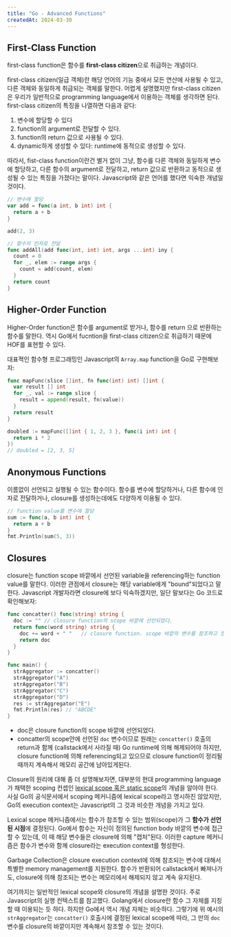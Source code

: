```yaml
---
title: "Go - Advanced Functions"
createdAt: 2024-03-30
---
```


## First-Class Function 

first-class function은 함수를 **first-class citizen**으로 취급하는 개념이다. 

first-class citizen(일급 객체)란 해당 언어의 기능 중에서 모든 연산에 사용될 수 있고, 다른 객체와 동일하게 취급되는 객체를 말한다. 어렵게 설명했지만 first-class citizen은 우리가 일반적으로 programming language에서 이용하는 객체를 생각하면 된다. first-class citizen의 특징을 나열하면 다음과 같다:

1. 변수에 할당할 수 있다
2. function의 argument로 전달할 수 있다.
3. function의 return 값으로 사용될 수 있다. 
4. dynamic하게 생성할 수 있다: runtime에 동적으로 생성할 수 있다. 

따라서, fist-class function이란건 별거 없이 그냥, 함수를 다른 객체와 동일하게 변수에 할당하고, 다른 함수의 argument로 전달하고, return 값으로 반환하고 동적으로 생성될 수 있는 특징을 가졌다는 말이다. Javascript와 같은 언어를 했다면 익숙한 개념일 것이다.

``` go 
// 변수에 할당
var add = func(a int, b int) int {
  return a + b
}

add(2, 3)

// 함수의 인자로 전달 
func addAll(add func(int, int) int, args ...int) iny {
  count = 0
  for _, elem := range args {
    count = add(count, elem)
  }
  return count
}
```



## Higher-Order Function

Higher-Order function은 함수를 argument로 받거나, 함수를 return 으로 반환하는 함수를 말한다. 역시 Go에서 fucntion을 first-class citizen으로 취급하기 때문에 HOF를 표현할 수 있다.

대표젹인 함수형 프로그래밍인 Javascript의 `Array.map` function을 Go로 구현해보자:

``` go 
func mapFunc(slice []int, fn func(int) int) []int {
  var result [] int
  for _, val := range slice {
    result = append(result, fn(value))
  }
  return result
}

doubled := mapFunc([]int { 1, 2, 3 }, func(i int) int {
  return i * 2
})
// doubled = [2, 3, 5]
```

## Anonymous Functions

이름없이 선언되고 실행될 수 있는 함수이다. 함수를 변수에 할당하거나, 다른 함수에 인자로 전달하거나, closure를 생성하는데에도 다양하게 이용될 수 있다.

``` go
// function value를 변수에 할당
sum := func(a, b int) int {
  return a + b
}
fmt.Println(sum(5, 3))
```


## Closures 

closure는 function scope 바깥에서 선언된 variable을 referencing하는 function value를 말한다. 이러한 관점에서 closure는 해당 variable에게 "bound"되었다고 말한다. Javascript 개발자라면 closure에 보다 익숙하겠지만, 일단 말보다는 Go 코드로 확인해보자:

``` go 
func concatter() func(string) string {
  doc := ""	// closure function의 scope 바깥에 선언되었다. 
  return func(word string) string {	
    doc += word + " "	// closure function. scope 바깥의 변수를 참조하고 있다.
    return doc
  }
}

func main() {
  strAggregator := concatter()
  strAggregator("A")
  strAggregator("B")
  strAggregator("C")
  strAggregator("D")
  res := strAggregator("E")
  fmt.Println(res) // "ABCDE"
}
```

- doc은 closure function의 scope 바깥에 선언되었다. 
- concatter의 scope안에 선언된 `doc` 변수이므로 원래는 `concatter()` 호출의 return과 함께 (callstack에서 사라질 때) Go runtime에 의해 해제되어야 하지만, closure function에 의해 referencing되고 있으므로 closure function이 정리될 때까지 계속해서 메모리 공간에 남아있게된다.

Closure의 원리에 대해 좀 더 설명해보자면, 대부분의 현대 programming language가 채택한 scoping 컨셉인 <u>lexical scope 혹은 static scope</u>의 개념을 알아야 한다. 사실 Go의 공식문서에서 scoping 메커니즘에 lexical scope라고 명시하진 않았지만, Go의 execution context는 Javascript의 그 것과 비슷한 개념을 가지고 있다.

Lexical scope 메커니즘에서는 함수가 참조할 수 있는 범위(scope)가 그 **함수가 선언된 시점**에 결정된다. Go에서 함수는 자신이 정의된 function body 바깥의 변수에 접근할 수 있는데, 이 때 해당 변수들은 closure에 의해 "캡처"된다. 이러한 capture 메커니즘은 함수가 변수와 함께 closure라는 execution context를 형성한다. 

Garbage Collection은 closure execution context에 의해 참조되는 변수에 대해서 특별한 memory management를 지원한다. 함수가 반환되어 callstack에서 빠져나가도, closure에 의해 참조되는 변수는 메모리에서 해제되지 않고 계속 유지된다. 

여기까지는 일반적인 lexical scope와 closure의 개념을 설명한 것이다. 주로 Javascript의 실행 컨텍스트를 참고했다. Golang에서 closure란 함수 그 자체를 지칭할 때 이용되는 듯 하다. 하지만 Go에서 역시 개념 자체는 비슷하다. 그렇기에 위 예시의 `strAggregator`는 `concatter()` 호출시에 결정된 lexical scope에 따라, 그 만의 `doc` 변수를 closure의 바깥이지만 계속해서 참조할 수 있는 것이다.


